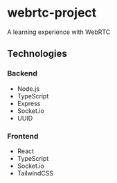 # webrtc-project

A learning experience with WebRTC

## Technologies

### Backend

-   Node.js
-   TypeScript
-   Express
-   Socket.io
-   UUID

### Frontend

-   React
-   TypeScript
-   Socket.io
-   TailwindCSS
